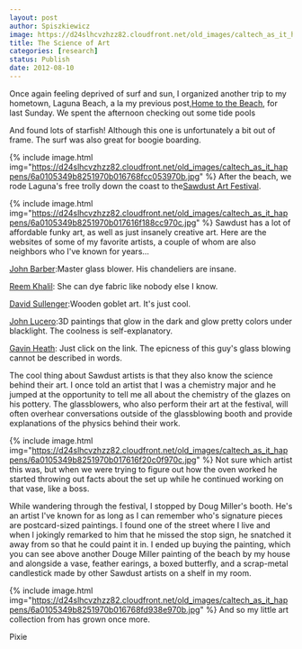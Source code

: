 ```yaml
---
layout: post
author: Spiszkiewicz
image: https://d24slhcvzhzz82.cloudfront.net/old_images/caltech_as_it_happens/6a0105349b8251970b016768fcbe8f970b.jpg
title: The Science of Art
categories: [research]
status: Publish
date: 2012-08-10
---
```



Once again feeling deprived of surf and sun, I organized another trip to my hometown, Laguna Beach, a la my previous post,<a href="https://caltech.typepad.com/caltech_as_it_happens/2012/06/beaches-and-barbeques.html" target="_self">Home to the Beach</a>, for last Sunday. We spent the afternoon checking out some tide pools

And found lots of starfish! Although this one is unfortunately a bit out of frame. The surf was also great for boogie boarding.


{% include image.html img="https://d24slhcvzhzz82.cloudfront.net/old_images/caltech_as_it_happens/6a0105349b8251970b016768fcc053970b.jpg" %}
After the beach, we rode Laguna's free trolly down the coast to the<a href="https://www.sawdustartfestival.org/" target="_self">Sawdust Art Festival</a>.


{% include image.html img="https://d24slhcvzhzz82.cloudfront.net/old_images/caltech_as_it_happens/6a0105349b8251970b017616f188cc970c.jpg" %}
Sawdust has a lot of affordable funky art, as well as just insanely creative art. Here are the websites of some of my favorite artists, a couple of whom are also neighbors who I've known for years...

<a href="https://www.johnbarberglassdesigns.com/gallery.html" target="_self">John Barber</a>:Master glass blower. His chandeliers are insane.

<a href="https://www.rkhalil.com/" target="_self">Reem Khalil</a>: She can dye fabric like nobody else I know.

<a href="https://woodgobletart.com/about.html" target="_self">David Sullenger</a>:Wooden goblet art. It's just cool.

<a href="https://loosearrow3d.com/galleries/" target="_self">John Lucero</a>:3D paintings that glow in the dark and glow pretty colors under blacklight. The coolness is self-explanatory.

<a href="https://www.artglass.tv/" target="_self">Gavin Heath</a>: Just click on the link. The epicness of this guy's glass blowing cannot be described in words.

The cool thing about Sawdust artists is that they also know the science behind their art. I once told an artist that I was a chemistry major and he jumped at the opportunity to tell me all about the chemistry of the glazes on his pottery. The glassblowers, who also perform their art at the festival, will often overhear conversations outside of the glassblowing booth and provide explanations of the physics behind their work.


{% include image.html img="https://d24slhcvzhzz82.cloudfront.net/old_images/caltech_as_it_happens/6a0105349b8251970b017616f20c0f970c.jpg" %}
Not sure which artist this was, but when we were trying to figure out how the oven worked he started throwing out facts about the set up while he continued working on that vase, like a boss.

While wandering through the festival, I stopped by Doug Miller's booth. He's an artist I've known for as long as I can remember who's signature pieces are postcard-sized paintings. I found one of the street where I live and when I jokingly remarked to him that he missed the stop sign, he snatched it away from so that he could paint it in. I ended up buying the painting, which you can see above another Douge Miller painting of the beach by my house and alongside a vase, feather earings, a boxed butterfly, and a scrap-metal candlestick made by other Sawdust artists on a shelf in my room.


{% include image.html img="https://d24slhcvzhzz82.cloudfront.net/old_images/caltech_as_it_happens/6a0105349b8251970b016768fd938e970b.jpg" %}
And so my little art collection from has grown once more.

Pixie

